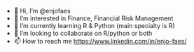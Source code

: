 - 👋 Hi, I’m @enjofaes
- 👀 I’m interested in Finance, Financial Risk Management
- 🌱 I’m currently learning R & Python (main specialty is R)
- 💞️ I’m looking to collaborate on R/python or both
- 📫 How to reach me https://www.linkedin.com/in/enjo-faes/ 

<!---
enjofaes/enjofaes is a ✨ special ✨ repository because its `README.md` (this file) appears on your GitHub profile.
You can click the Preview link to take a look at your changes.
--->
